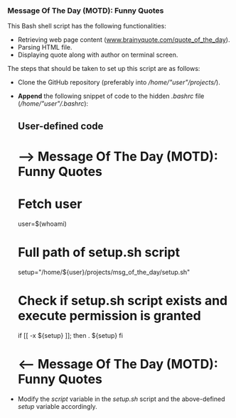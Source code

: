 ### Message Of The Day (MOTD): Funny Quotes

This Bash shell script has the following functionalities:

- Retrieving web page content (www.brainyquote.com/quote_of_the_day).
- Parsing HTML file.
- Displaying quote along with author on terminal screen.

The steps that should be taken to set up this script are as follows:

- Clone the GitHub repository (preferably into */home/"user"/projects/*).
- **Append** the following snippet of code to the hidden *.bashrc* file (*/home/"user"/.bashrc*):
	## User-defined code

	# --> Message Of The Day (MOTD): Funny Quotes
	# Fetch user
	user=$(whoami)
	# Full path of setup.sh script
	setup="/home/${user}/projects/msg_of_the_day/setup.sh"
	# Check if setup.sh script exists and execute permission is granted
	if [[ -x ${setup} ]]; then
		. ${setup}
	fi
	# <-- Message Of The Day (MOTD): Funny Quotes
- Modify the *script* variable in the *setup.sh* script and the above-defined *setup* variable accordingly.
